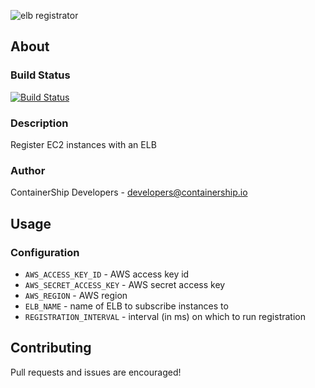 ![elb registrator](http://content.containership.io/hubfs/elb-registrator.svg)
## About

### Build Status
[![Build Status](https://drone.containership.io/api/badges/containership/elb-registrator/status.svg)](https://drone.containership.io/containership/elb-registrator)

### Description
Register EC2 instances with an ELB

### Author
ContainerShip Developers - developers@containership.io

## Usage

### Configuration
* `AWS_ACCESS_KEY_ID` - AWS access key id
* `AWS_SECRET_ACCESS_KEY` - AWS secret access key
* `AWS_REGION` - AWS region
* `ELB_NAME` - name of ELB to subscribe instances to
* `REGISTRATION_INTERVAL` - interval (in ms) on which to run registration

## Contributing
Pull requests and issues are encouraged!
